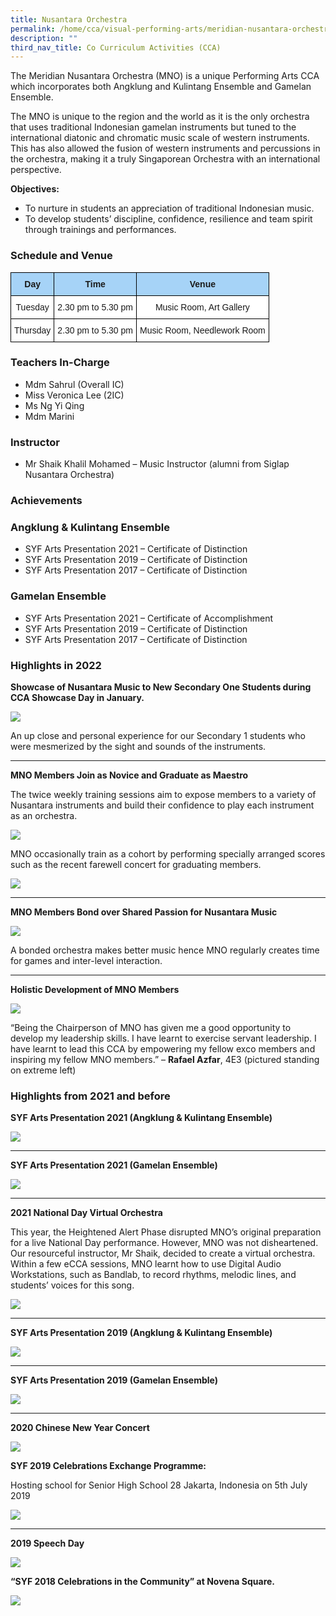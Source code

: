 ```yaml
---
title: Nusantara Orchestra
permalink: /home/cca/visual-performing-arts/meridian-nusantara-orchestra/
description: ""
third_nav_title: Co Curriculum Activities (CCA)
---
```


The Meridian Nusantara Orchestra (MNO) is a unique Performing Arts CCA which incorporates both Angklung and Kulintang Ensemble and Gamelan Ensemble.

The MNO is unique to the region and the world as it is the only orchestra that uses traditional Indonesian gamelan instruments but tuned to the international diatonic and chromatic music scale of western instruments. This has also allowed the fusion of western instruments and percussions in the orchestra, making it a truly Singaporean Orchestra with an international perspective.

**Objectives:**

*   To nurture in students an appreciation of traditional Indonesian music.
*   To develop students’ discipline, confidence, resilience and team spirit through trainings and performances.

### Schedule and Venue

<style type="text/css">
.tg  {border-collapse:collapse;border-spacing:0;}
.tg td{border-color:black;border-style:solid;border-width:1px;font-family:Arial, sans-serif;font-size:14px;
  overflow:hidden;padding:10px 5px;word-break:normal;}
.tg th{border-color:black;border-style:solid;border-width:1px;font-family:Arial, sans-serif;font-size:14px;
  font-weight:normal;overflow:hidden;padding:10px 5px;word-break:normal;}
.tg .tg-6s2o{background-color:#A6D3F7;font-weight:bold;text-align:center;vertical-align:top}
.tg .tg-f4yw{background-color:#FFF;text-align:center;vertical-align:middle}
</style>
<table class="tg">
<thead>
  <tr>
    <th class="tg-6s2o"><span style="font-weight:bold">Day</span></th>
    <th class="tg-6s2o"><span style="font-weight:bold">Time</span></th>
    <th class="tg-6s2o"><span style="font-weight:bold">Venue</span></th>
  </tr>
</thead>
<tbody>
  <tr>
    <td class="tg-f4yw"><span style="background-color:#FFF">Tuesday</span></td>
    <td class="tg-f4yw"><span style="background-color:#FFF">2.30 pm to 5.30 pm</span></td>
    <td class="tg-f4yw"><span style="background-color:#FFF">Music Room, Art Gallery</span></td>
  </tr>
  <tr>
    <td class="tg-f4yw"><span style="background-color:#FFF">Thursday</span></td>
    <td class="tg-f4yw"><span style="background-color:#FFF">2.30 pm to 5.30 pm</span></td>
    <td class="tg-f4yw"><span style="background-color:#FFF">Music Room, Needlework Room</span></td>
  </tr>
</tbody>
</table>

### Teachers In-Charge
*   Mdm Sahrul (Overall IC)
*   Miss Veronica Lee (2IC)
*   Ms Ng Yi Qing
*   Mdm Marini

### Instructor

*   Mr Shaik Khalil Mohamed – Music Instructor (alumni from Siglap Nusantara Orchestra)

### Achievements


### Angklung & Kulintang Ensemble

*   SYF Arts Presentation 2021 – Certificate of Distinction
*   SYF Arts Presentation 2019 – Certificate of Distinction
*   SYF Arts Presentation 2017 – Certificate of Distinction

### Gamelan Ensemble

*   SYF Arts Presentation 2021 – Certificate of Accomplishment
*   SYF Arts Presentation 2019 – Certificate of Distinction
*   SYF Arts Presentation 2017 – Certificate of Distinction

### Highlights in 2022

**Showcase of Nusantara Music to New Secondary One Students during CCA Showcase Day in January.**

![](/images/MNO1.jpg)

An up close and personal experience for our Secondary 1 students who were mesmerized by the sight and sounds of the instruments.

* * *

**MNO Members Join as Novice and Graduate as Maestro**

The twice weekly training sessions aim to expose members to a variety of Nusantara instruments and build their confidence to play each instrument as an orchestra.

![](/images/MNO2.jpg)

MNO occasionally train as a cohort by performing specially arranged scores such as the recent farewell concert for graduating members.

![](/images/MNO3.jpg)
* * *

**MNO Members Bond over Shared Passion for Nusantara Music**

![](/images/MNO4.jpg)

A bonded orchestra makes better music hence MNO regularly creates time for games and inter-level interaction.

* * *

**Holistic Development of MNO Members**

![](/images/MNO6.jpg)

“Being the Chairperson of MNO has given me a good opportunity to develop my leadership skills. I have learnt to exercise servant leadership. I have learnt to lead this CCA by empowering my fellow exco members and inspiring my fellow MNO members.” – **Rafael Azfar**, 4E3 (pictured standing on extreme left)

### Highlights from 2021 and before

**SYF Arts Presentation 2021 (Angklung & Kulintang Ensemble)**

![](/images/MNO7.jpg)

* * *

**SYF Arts Presentation 2021 (Gamelan Ensemble)**

![](/images/MNO8.jpg)

* * *

**2021 National Day Virtual Orchestra**

This year, the Heightened Alert Phase disrupted MNO’s original preparation for a live National Day performance. However, MNO was not disheartened. Our resourceful instructor, Mr Shaik, decided to create a virtual orchestra. Within a few eCCA sessions, MNO learnt how to use Digital Audio Workstations, such as Bandlab, to record rhythms, melodic lines, and students’ voices for this song.

![](/images/MNO9.jpg)

* * *

**SYF Arts Presentation 2019 (Angklung & Kulintang Ensemble)**

![](/images/MNO10.jpg)

* * *

**SYF Arts Presentation 2019 (Gamelan Ensemble)**

![](/images/MNO11.jpg)

* * *

**2020 Chinese New Year Concert**

![](/images/MNO12.jpg)

**SYF 2019 Celebrations Exchange Programme:**

Hosting school for Senior High School 28 Jakarta, Indonesia on 5th July 2019

![](/images/MNO13.jpg)

* * *

**2019 Speech Day**

![](/images/MNO14.jpg)

**“SYF 2018 Celebrations in the Community” at Novena Square.**

![](/images/MNO15.jpg)
